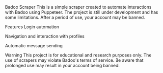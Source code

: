 Badoo Scraper
This is a simple scraper created to automate interactions with Badoo using Puppeteer. The project is still under development and has some limitations. After a period of use, your account may be banned.

Features
Login automation

Navigation and interaction with profiles

Automatic message sending

Warning
This project is for educational and research purposes only. The use of scrapers may violate Badoo's terms of service.
Be aware that prolonged use may result in your account being banned.
